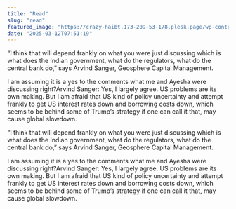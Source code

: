 ```yaml
---
title: "Read" 
slug: "read"
featured_image: "https://crazy-haibt.173-209-53-178.plesk.page/wp-content/uploads/2025/03/WhatsApp-Image-2025-01-20-at-1.20.35-PM-1.jpeg"
date: "2025-03-12T07:51:19"
---
```

“I think that will depend frankly on what you were just discussing which is what
does the Indian government, what do the regulators, what do the central bank
do,” says Arvind Sanger, Geosphere Capital Management.

I am assuming it is a yes to the comments what me and Ayesha were discussing
right?Arvind Sanger: Yes, I largely agree. US problems are its own making. But I
am afraid that US kind of policy uncertainty and attempt frankly to get US
interest rates down and borrowing costs down, which seems to be behind some of
Trump’s strategy if one can call it that, may cause global slowdown.

“I think that will depend frankly on what you were just discussing which is what
does the Indian government, what do the regulators, what do the central bank
do,” says Arvind Sanger, Geosphere Capital Management.

I am assuming it is a yes to the comments what me and Ayesha were discussing
right?Arvind Sanger: Yes, I largely agree. US problems are its own making. But I
am afraid that US kind of policy uncertainty and attempt frankly to get US
interest rates down and borrowing costs down, which seems to be behind some of
Trump’s strategy if one can call it that, may cause global slowdown.